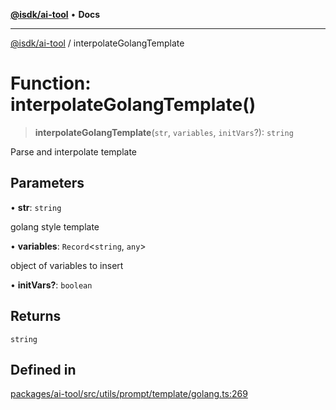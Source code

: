 [**@isdk/ai-tool**](../README.md) • **Docs**

***

[@isdk/ai-tool](../globals.md) / interpolateGolangTemplate

# Function: interpolateGolangTemplate()

> **interpolateGolangTemplate**(`str`, `variables`, `initVars`?): `string`

Parse and interpolate template

## Parameters

• **str**: `string`

golang style template

• **variables**: `Record`\<`string`, `any`\>

object of variables to insert

• **initVars?**: `boolean`

## Returns

`string`

## Defined in

[packages/ai-tool/src/utils/prompt/template/golang.ts:269](https://github.com/isdk/ai-tool.js/blob/b0813174e9b350ae47231f8e5f885150313123b0/src/utils/prompt/template/golang.ts#L269)
